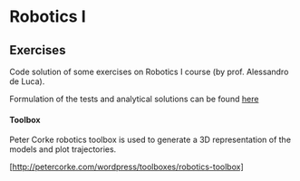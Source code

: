 # Robotics I
## Exercises

Code solution of some exercises on Robotics I course (by prof. Alessandro de Luca).

Formulation of the tests and analytical solutions can be found [here](http://www.diag.uniroma1.it/~deluca/rob1_en/material_rob1_en.html)

#### Toolbox

Peter Corke robotics toolbox is used to generate a 3D representation of the models and plot trajectories.

[http://petercorke.com/wordpress/toolboxes/robotics-toolbox]





